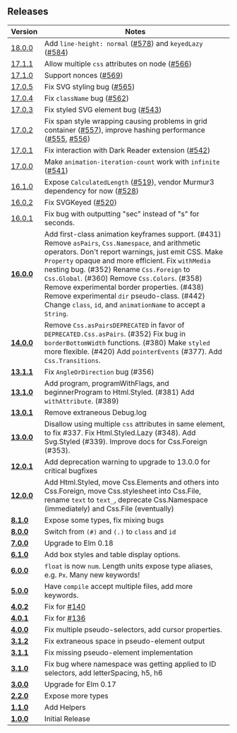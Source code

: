 ## Releases
| Version | Notes |
| ------- | ----- |
| [18.0.0](https://github.com/rtfeldman/elm-css/tree/18.0.0) | Add `line-height: normal` ([#578](https://github.com/rtfeldman/elm-css/pull/578)) and `keyedLazy` ([#584](https://github.com/rtfeldman/elm-css/pull/584))
| [17.1.1](https://github.com/rtfeldman/elm-css/tree/17.1.1) | Allow multiple `css` attributes on node ([#566](https://github.com/rtfeldman/elm-css/pull/566))
| [17.1.0](https://github.com/rtfeldman/elm-css/tree/17.1.0) | Support nonces ([#569](https://github.com/rtfeldman/elm-css/pull/569))
| [17.0.5](https://github.com/rtfeldman/elm-css/tree/17.0.5) | Fix SVG styling bug ([#565](https://github.com/rtfeldman/elm-css/pull/565))
| [17.0.4](https://github.com/rtfeldman/elm-css/tree/17.0.4) | Fix `className` bug ([#562](https://github.com/rtfeldman/elm-css/pull/562))
| [17.0.3](https://github.com/rtfeldman/elm-css/tree/17.0.3) | Fix styled SVG element bug ([#543](https://github.com/rtfeldman/elm-css/issues/543))
| [17.0.2](https://github.com/rtfeldman/elm-css/tree/17.0.2) | Fix span style wrapping causing problems in grid container ([#557](https://github.com/rtfeldman/elm-css/issues/557)), improve hashing performance ([#555](https://github.com/rtfeldman/elm-css/pull/555), [#556](https://github.com/rtfeldman/elm-css/pull/556))
| [17.0.1](https://github.com/rtfeldman/elm-css/tree/17.0.1) | Fix interaction with Dark Reader extension ([#542](https://github.com/rtfeldman/elm-css/pull/542))
| [17.0.0](https://github.com/rtfeldman/elm-css/tree/17.0.0) | Make `animation-iteration-count` work with `infinite` ([#541](https://github.com/rtfeldman/elm-css/pull/541))
| [16.1.0](https://github.com/rtfeldman/elm-css/tree/16.1.0) | Expose `CalculatedLength` ([#519](https://github.com/rtfeldman/elm-css/pull/519)), vendor Murmur3 dependency for now ([#528](https://github.com/rtfeldman/elm-css/pull/528))
| [16.0.2](https://github.com/rtfeldman/elm-css/tree/16.0.2) | Fix SVGKeyed ([#520](https://github.com/rtfeldman/elm-css/pull/520))
| [16.0.1](https://github.com/rtfeldman/elm-css/tree/16.0.1) | Fix bug with outputting "sec" instead of "s" for seconds.
| [**16.0.0**](https://github.com/rtfeldman/elm-css/tree/16.0.0) | Add first-class animation keyframes support. (#431) Remove `asPairs`, `Css.Namespace`, and arithmetic operators. Don't report warnings, just emit CSS. Make `Property` opaque and more efficient. Fix `withMedia` nesting bug. (#352) Rename `Css.Foreign` to `Css.Global`. (#360) Remove `Css.Colors`. (#358) Remove experimental border properties. (#438) Remove experimental `dir` pseudo-class. (#442) Change `class`, `id`, and `animationName` to accept a `String`.
| [**14.0.0**](https://github.com/rtfeldman/elm-css/tree/14.0.0) | Remove `Css.asPairsDEPRECATED` in favor of `DEPRECATED.Css.asPairs`. (#352) Fix bug in `borderBottomWidth` functions. (#380) Make `styled` more flexible. (#420) Add `pointerEvents` (#377). Add `Css.Transitions`.
| [**13.1.1**](https://github.com/rtfeldman/elm-css/tree/13.1.1) | Fix `AngleOrDirection` bug (#356)
| [**13.1.0**](https://github.com/rtfeldman/elm-css/tree/13.1.0) | Add program, programWithFlags, and beginnerProgram to Html.Styled. (#381) Add `withAttribute`. (#389)
| [**13.0.1**](https://github.com/rtfeldman/elm-css/tree/13.0.1) | Remove extraneous Debug.log
| [**13.0.0**](https://github.com/rtfeldman/elm-css/tree/13.0.0) | Disallow using multiple `css` attributes in same element, to fix #337. Fix Html.Styled.Lazy (#348). Add Svg.Styled (#339). Improve docs for Css.Foreign (#353).
| [**12.0.1**](https://github.com/rtfeldman/elm-css/tree/12.0.1) | Add deprecation warning to upgrade to 13.0.0 for critical bugfixes
| [**12.0.0**](https://github.com/rtfeldman/elm-css/tree/12.0.0) | Add Html.Styled, move Css.Elements and others into Css.Foreign, move Css.stylesheet into Css.File, rename `text` to `text_`, deprecate Css.Namespace (immediately) and Css.File (eventually)
| [**8.1.0**](https://github.com/rtfeldman/elm-css/tree/8.1.0) | Expose some types, fix mixing bugs
| [**8.0.0**](https://github.com/rtfeldman/elm-css/tree/8.0.0) | Switch from `(#)` and `(.)` to `class` and `id`
| [**7.0.0**](https://github.com/rtfeldman/elm-css/tree/7.0.0) | Upgrade to Elm 0.18
| [**6.1.0**](https://github.com/rtfeldman/elm-css/tree/6.1.0) | Add box styles and table display options.
| [**6.0.0**](https://github.com/rtfeldman/elm-css/tree/6.0.0) | `float` is now `num`. Length units expose type aliases, e.g. `Px`. Many new keywords!
| [**5.0.0**](https://github.com/rtfeldman/elm-css/tree/5.0.0) | Have `compile` accept multiple files, add more keywords.
| [**4.0.2**](https://github.com/rtfeldman/elm-css/tree/4.0.2) | Fix for [#140](https://github.com/rtfeldman/elm-css/issues/140)
| [**4.0.1**](https://github.com/rtfeldman/elm-css/tree/4.0.1) | Fix for [#136](https://github.com/rtfeldman/elm-css/issues/136)
| [**4.0.0**](https://github.com/rtfeldman/elm-css/tree/4.0.0) | Fix multiple pseudo-selectors, add cursor properties.
| [**3.1.2**](https://github.com/rtfeldman/elm-css/tree/3.1.2) | Fix extraneous space in pseudo-element output
| [**3.1.1**](https://github.com/rtfeldman/elm-css/tree/3.1.1) | Fix missing pseudo-element implementation
| [**3.1.0**](https://github.com/rtfeldman/elm-css/tree/3.1.0) | Fix bug where namespace was getting applied to ID selectors, add letterSpacing, h5, h6
| [**3.0.0**](https://github.com/rtfeldman/elm-css/tree/3.0.0) | Upgrade for Elm 0.17
| [**2.2.0**](https://github.com/rtfeldman/elm-css/tree/2.2.0) | Expose more types
| [**1.1.0**](https://github.com/rtfeldman/elm-css/tree/1.1.0) | Add Helpers
| [**1.0.0**](https://github.com/rtfeldman/elm-css/tree/1.0.0) | Initial Release
